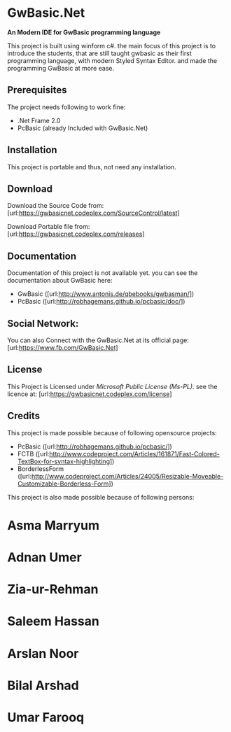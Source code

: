 # GwBasic.Net

**An Modern IDE for GwBasic programming language**

This project is built using winform c#. the main focus of this project is to introduce the students, that are still taught gwbasic as their first programming language, with modern Styled Syntax Editor. and made the programming GwBasic at more ease.

## Prerequisites

The project needs following to work fine:
* .Net Frame 2.0
* PcBasic (already Included with GwBasic.Net)

## Installation

This project is portable and thus, not need any installation.

## Download

Download the Source Code from:
[url:https://gwbasicnet.codeplex.com/SourceControl/latest]

Download Portable file from:
[url:https://gwbasicnet.codeplex.com/releases]

## Documentation

Documentation of this project is not available yet.
you can see the documentation about GwBasic here:
* GwBasic ([url:http://www.antonis.de/qbebooks/gwbasman/])
* PcBasic ([url:http://robhagemans.github.io/pcbasic/doc/])

## Social Network:

You can also Connect with the GwBasic.Net at its official page:
[url:https://www.fb.com/GwBasic.Net]

## License

This Project is Licensed under *Microsoft Public License (Ms-PL)*. see the licence at:
[url:https://gwbasicnet.codeplex.com/license]

## Credits

This project is made possible because of following opensource projects:

* PcBasic ([url:http://robhagemans.github.io/pcbasic/])
* FCTB ([url:http://www.codeproject.com/Articles/161871/Fast-Colored-TextBox-for-syntax-highlighting])
* BorderlessForm ([url:http://www.codeproject.com/Articles/24005/Resizable-Moveable-Customizable-Borderless-Form])

This project is also made possible because of following persons:
# Asma Marryum
# Adnan Umer
# Zia-ur-Rehman
# Saleem Hassan
# Arslan Noor
# Bilal Arshad
# Umar Farooq
